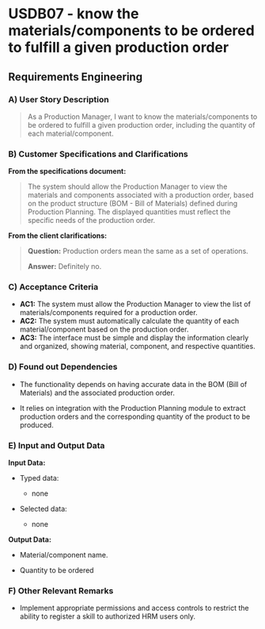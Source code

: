 # USDB07 - know the materials/components to be ordered to fulfill a given production order

## Requirements Engineering

### A) User Story Description

> As a Production Manager, I want to know the materials/components to be ordered to fulfill a given production order, 
> including the quantity of each material/component.

### B) Customer Specifications and Clarifications

**From the specifications document:**

> The system should allow the Production Manager to view the materials and components associated with a production order, 
  based on the product structure (BOM - Bill of Materials) defined during Production Planning. The displayed quantities 
  must reflect the specific needs of the production order.

**From the client clarifications:**

> **Question:** Production orders mean the same as a set of operations.
>
> **Answer:** Definitely no.


### C) Acceptance Criteria

* **AC1:** The system must allow the Production Manager to view the list of materials/components required for a production order.
* **AC2:** The system must automatically calculate the quantity of each material/component based on the production
  order.
* **AC3:** The interface must be simple and display the information clearly and organized, showing material, component,
  and respective quantities.


### D) Found out Dependencies

* The functionality depends on having accurate data in the BOM (Bill of Materials) and the associated production order.

* It relies on integration with the Production Planning module to extract production orders and the corresponding quantity
  of the product to be produced.

### E) Input and Output Data

**Input Data:**

* Typed data:
    * none

* Selected data:
    * none

**Output Data:**

* Material/component name.

* Quantity to be ordered

### F) Other Relevant Remarks

* Implement appropriate permissions and access controls to restrict the ability to register a skill to authorized HRM users only.